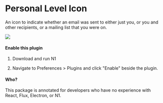 # Personal Level Icon

An icon to indicate whether an email was sent to either just you, or you and other recipients, or a mailing list that you were on.

<img src="https://raw.githubusercontent.com/nylas/nylas-mail/master/packages/client-app/internal_packages/personal-level-indicators/examples-screencap-personal-level-icon.png"/>

#### Enable this plugin

1. Download and run N1

2. Navigate to Preferences > Plugins and click "Enable" beside the plugin.

#### Who?

This package is annotated for developers who have no experience with React, Flux, Electron, or N1.
